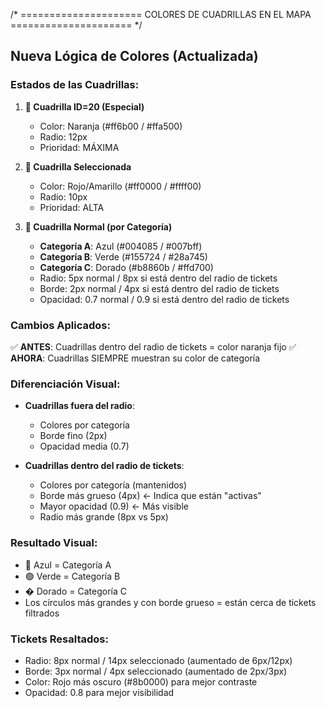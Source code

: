 /* ===================== COLORES DE CUADRILLAS EN EL MAPA ===================== */

## Nueva Lógica de Colores (Actualizada)

### Estados de las Cuadrillas:

1. **🔸 Cuadrilla ID=20 (Especial)**
   - Color: Naranja (#ff6b00 / #ffa500)
   - Radio: 12px
   - Prioridad: MÁXIMA

2. **🔴 Cuadrilla Seleccionada**
   - Color: Rojo/Amarillo (#ff0000 / #ffff00) 
   - Radio: 10px
   - Prioridad: ALTA

3. **🎯 Cuadrilla Normal (por Categoría)**
   - **Categoría A**: Azul (#004085 / #007bff)
   - **Categoría B**: Verde (#155724 / #28a745)  
   - **Categoría C**: Dorado (#b8860b / #ffd700)
   - Radio: 5px normal / 8px si está dentro del radio de tickets
   - Borde: 2px normal / 4px si está dentro del radio de tickets
   - Opacidad: 0.7 normal / 0.9 si está dentro del radio de tickets

### Cambios Aplicados:

✅ **ANTES**: Cuadrillas dentro del radio de tickets = color naranja fijo
✅ **AHORA**: Cuadrillas SIEMPRE muestran su color de categoría

### Diferenciación Visual:

- **Cuadrillas fuera del radio**: 
  - Colores por categoría
  - Borde fino (2px)
  - Opacidad media (0.7)

- **Cuadrillas dentro del radio de tickets**:
  - Colores por categoría (mantenidos)
  - Borde más grueso (4px) ← Indica que están "activas"
  - Mayor opacidad (0.9) ← Más visible
  - Radio más grande (8px vs 5px)

### Resultado Visual:
- 🔵 Azul = Categoría A
- 🟢 Verde = Categoría B  
- � Dorado = Categoría C
- Los círculos más grandes y con borde grueso = están cerca de tickets filtrados

### Tickets Resaltados:
- Radio: 8px normal / 14px seleccionado (aumentado de 6px/12px)
- Borde: 3px normal / 4px seleccionado (aumentado de 2px/3px)
- Color: Rojo más oscuro (#8b0000) para mejor contraste
- Opacidad: 0.8 para mejor visibilidad
